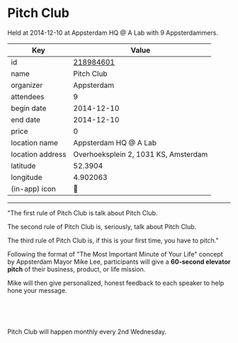 # Pitch Club
Held at 2014-12-10 at Appsterdam HQ @ A Lab with 9 Appsterdammers.
        
|Key|Value
|---|---|
|id|[218984601](https://www.meetup.com/appsterdam/events/218984601/)|
|name|Pitch Club|
|organizer|Appsterdam|
|attendees|9|
|begin date|2014-12-10|
|end date|2014-12-10|
|price|0|
|location name|Appsterdam HQ @ A Lab|
|location address|Overhoeksplein 2, 1031 KS, Amsterdam|
|latitude|52.3904|
|longitude|4.902063|
|(in-app) icon|🎤|

---

"The first rule of Pitch Club is talk about Pitch Club.

The second rule of Pitch Club is, seriously, talk about Pitch Club.

The third rule of Pitch Club is, if this is your first time, you have to pitch."

Following the format of "The Most Important Minute of Your Life" concept by Appsterdam Mayor Mike Lee, participants will give a **60-second elevator pitch** of their business, product, or life mission.

Mike will then give personalized, honest feedback to each speaker to help hone your message.

 

 

Pitch Club will happen monthly every 2nd Wednesday.


